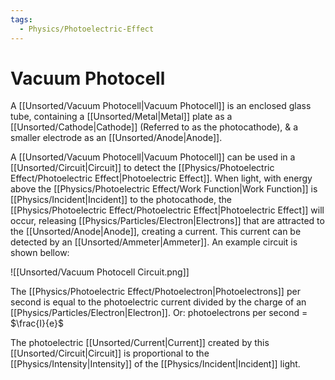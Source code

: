 ```yaml
---
tags:
  - Physics/Photoelectric-Effect
---
```

# Vacuum Photocell
A [[Unsorted/Vacuum Photocell|Vacuum Photocell]] is an enclosed glass tube, containing a [[Unsorted/Metal|Metal]] plate as a [[Unsorted/Cathode|Cathode]] (Referred to as the photocathode), & a smaller electrode as an [[Unsorted/Anode|Anode]].

A [[Unsorted/Vacuum Photocell|Vacuum Photocell]] can be used in a [[Unsorted/Circuit|Circuit]] to detect the [[Physics/Photoelectric Effect/Photoelectric Effect|Photoelectric Effect]]. When light, with energy above the [[Physics/Photoelectric Effect/Work Function|Work Function]] is [[Physics/Incident|Incident]] to the photocathode, the [[Physics/Photoelectric Effect/Photoelectric Effect|Photoelectric Effect]] will occur, releasing [[Physics/Particles/Electron|Electrons]] that are attracted to the [[Unsorted/Anode|Anode]], creating a current. This current can be detected by an [[Unsorted/Ammeter|Ammeter]].
An example circuit is shown bellow:

![[Unsorted/Vacuum Photocell Circuit.png]]

The [[Physics/Photoelectric Effect/Photoelectron|Photoelectrons]] per second is equal to the photoelectric current divided by the charge of an [[Physics/Particles/Electron|Electron]].
Or: photoelectrons per second = $\frac{I}{e}$

The photoelectric [[Unsorted/Current|Current]] created by this [[Unsorted/Circuit|Circuit]] is proportional to the [[Physics/Intensity|Intensity]] of the [[Physics/Incident|Incident]] light.